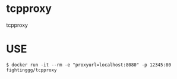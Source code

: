 # tcpproxy
tcpproxy

# USE
```shell
$ docker run -it --rm -e "proxyurl=localhost:8080" -p 12345:80  fightinggg/tcpproxy
```
